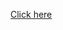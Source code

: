 [Click here](https://leetcode.com/problems/minimum-operations-to-make-array-elements-zero/description/)